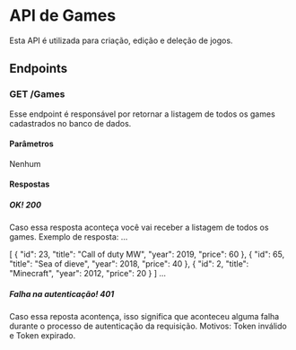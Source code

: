 # API de Games
Esta API é utilizada para criação, edição e deleção de jogos.
## Endpoints
### GET /Games
Esse endpoint é responsável por retornar a listagem de todos os games cadastrados no banco de dados.
#### Parâmetros
Nenhum
#### Respostas
##### OK! 200
Caso essa resposta aconteça você vai receber a listagem de todos os games.
Exemplo de resposta:
...

[
    {
        "id": 23,
        "title": "Call of duty MW",
        "year": 2019,
        "price": 60
    },
    {
        "id": 65,
        "title": "Sea of dieve",
        "year": 2018,
        "price": 40
    },
    {
        "id": 2,
        "title": "Minecraft",
        "year": 2012,
        "price": 20
    }
]
...
##### Falha na autenticação! 401
Caso essa reposta acontença, isso significa que aconteceu alguma falha durante o processo de autenticação da requisição. Motivos: Token inválido e Token expirado.

